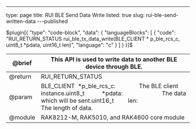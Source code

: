 ---
type: page
title: RUI BLE Send Data Write
listed: true
slug: rui-ble-send-written-data
---published

$plugin[{
    "type": "code-block",
    "data": {
        "languageBlocks": [
            {
                "code": "RUI_RETURN_STATUS rui_ble_tx_data_write(BLE_CLIENT * p_ble_rcs_c, uint8_t *pdata, uint16_t len)",
                "language": "c"
            }
        ]
    }
}]$

| @brief | This API is used to write data to another BLE device through BLE. | 
| ---- | ---- | 
| @return | RUI_RETURN_STATUS | 
| @param | BLE_CLIENT&nbsp; *p_ble_rcs_c:&nbsp;&nbsp; &nbsp; &nbsp; &nbsp; &nbsp; &nbsp; &nbsp; The BLE client instance.uint8_t&nbsp; &nbsp; &nbsp; &nbsp; &nbsp; &nbsp;*pdata:&nbsp; &nbsp; &nbsp; &nbsp; &nbsp; &nbsp; &nbsp; &nbsp; &nbsp; &nbsp; &nbsp; &nbsp; &nbsp;The data which will be sent.uint16_t&nbsp; &nbsp; &nbsp; &nbsp; &nbsp;len:&nbsp; &nbsp; &nbsp; &nbsp; &nbsp; &nbsp; &nbsp; &nbsp; &nbsp; &nbsp; &nbsp; &nbsp; &nbsp; &nbsp; &nbsp; &nbsp; The length of data. | 
| @module | RAK8212-M, RAK5010, and RAK4600 core module | 


